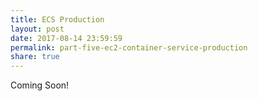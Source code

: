 ```yaml
---
title: ECS Production
layout: post
date: 2017-08-14 23:59:59
permalink: part-five-ec2-container-service-production
share: true
---
```


Coming Soon!
